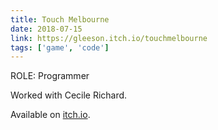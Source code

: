 ```yaml
---
title: Touch Melbourne
date: 2018-07-15
link: https://gleeson.itch.io/touchmelbourne
tags: ['game', 'code']
---
```


ROLE: Programmer

Worked with Cecile Richard.

Available on [itch.io]({{link|safe}}).
